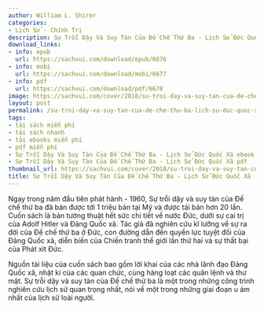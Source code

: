 ```yaml
---
author: William L. Shirer
categories:
- Lịch Sử - Chính Trị
description: Sự Trỗi Dậy Và Suy Tàn Của Đế Chế Thứ Ba - Lịch Sử Đức Quốc Xã
download_links:
- info: epub
  url: https://sachvui.com/download/epub/6676
- info: mobi
  url: https://sachvui.com/download/mobi/6677
- info: pdf
  url: https://sachvui.com/download/pdf/6678
image: https://sachvui.com/cover/2018/su-troi-day-va-suy-tan-cua-de-che-thu-ba-lich-su-duc-quoc-xa.jpg
layout: post
permalink: /su-troi-day-va-suy-tan-cua-de-che-thu-ba-lich-su-duc-quoc-xa.html
tags:
- tải sách miễn phí
- tải sách nhanh
- tải ebooks miễn phí
- pdf miễn phí
- Sự Trỗi Dậy Và Suy Tàn Của Đế Chế Thứ Ba - Lịch Sử Đức Quốc Xã ebook
- Sự Trỗi Dậy Và Suy Tàn Của Đế Chế Thứ Ba - Lịch Sử Đức Quốc Xã pdf
thumbnail_url: https://sachvui.com/cover/2018/su-troi-day-va-suy-tan-cua-de-che-thu-ba-lich-su-duc-quoc-xa.jpg
title: Sự Trỗi Dậy Và Suy Tàn Của Đế Chế Thứ Ba - Lịch Sử Đức Quốc Xã
---
```


 <div class="item-desc text-justify"> <p>Ngay trong năm đầu tiên phát hành - 1960, Sự trỗi dậy và suy tàn của Đế chế thứ ba đã bán được tới 1 triệu bản tại Mỹ và được tái bản hơn 20 lần. Cuốn sách là bản tường thuật hết sức chi tiết về nước Đức, dưới sự cai trị của Adolf Hitler và Đảng Quốc xã. Tác giả đã nghiên cứu kĩ lưỡng về sự ra đời của Đế chế thứ ba ở Đức, con đường dẫn đến quyền lực tuyệt đối của Đảng Quốc xã, diễn biến của Chiến tranh thế giới lần thứ hai và sự thất bại của Phát xít Đức.</p><p>Nguồn tài liệu của cuốn sách bao gồm lời khai của các nhà lãnh đạo Đảng Quốc xã, nhật kí của các quan chức, cùng hàng loạt các quân lệnh và thư mật. Sự trỗi dậy và suy tàn của Đế chế thứ ba là một trong những công trình nghiên cứu lịch sử quan trọng nhất, nói về một trong những giai đoạn u ám nhất của lịch sử loài người. </p> </div>
